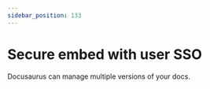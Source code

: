 ```yaml
---
sidebar_position: 133
---
```


# Secure embed with user SSO

Docusaurus can manage multiple versions of your docs.